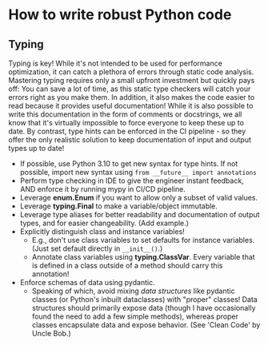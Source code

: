 # How to write robust Python code
## Typing
  Typing is key! While it's not intended to be used for performance optimization, it can catch a 
  plethora of errors through static code analysis. Mastering typing requires only a small upfront 
  investment but quickly pays off: You can save 
  a lot of time, as this static type checkers will catch your errors right as you make them. In 
  addition, it also makes the code easier to read because it provides useful documentation! 
  While it  is also possible to write this documentation in the form  of comments or docstrings, 
  we all know that it's virtually impossible to force everyone to keep these up to date. By 
  contrast, type hints can be enforced in the CI pipeline - so they offer the only realistic 
  solution to keep documentation of input and output types up to date!
  - If possible, use Python 3.10 to get new syntax for type hints. If not possible, import new 
    syntax using `from __future__ import annotations`
  - Perform type checking in IDE to give the engineer instant feedback, AND enforce it by running 
    mypy in CI/CD pipeline.
  - Leverage **enum.Enum** if you want to allow only a subset of valid values.
  - Leverage **typing.Final** to make a variable/object immutable.
  - Leverage type aliases for better readability and documentation of output types, and for 
    easier changeability. (Add example.)
  - Explicitly distinguish class and instance variables!
    - E.g., don't use class variables to set defaults for instance variables. (Just set 
      default directly in `__init__()`.)
    - Annotate class variables using **typing.ClassVar**. Every variable that is defined in a 
      class outside of a method should carry this annotation!
  - Enforce schemas of data using pydantic.
    - Speaking of which, avoid mixing *data structures* like pydantic classes (or Python's 
      inbuilt dataclasses) with "proper" classes! Data structures should primarily expose data 
      (though I 
      have occasionally found the need to add a few simple methods), whereas proper classes 
      encapsulate data and expose behavior. (See 'Clean Code' by Uncle Bob.)